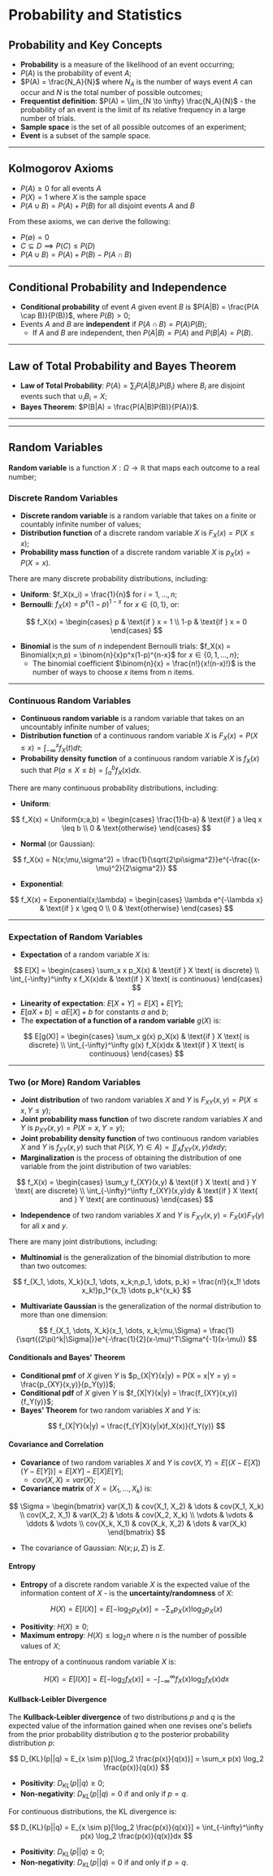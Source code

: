 # Probability and Statistics

## Probability and Key Concepts

- **Probability** is a measure of the likelihood of an event occurring;
- $P(A)$ is the probability of event $A$;
- $P(A) = \frac{N_A}{N}$ where $N_A$ is the number of ways event $A$ can occur and $N$ is the total number of possible outcomes;
- **Frequentist definition**: $P(A) = \lim_{N \to \infty} \frac{N_A}{N}$ - the probability of an event is the limit of its relative frequency in a large number of trials.
- **Sample space** is the set of all possible outcomes of an experiment;
- **Event** is a subset of the sample space.

---

## Kolmogorov Axioms

- $P(A) \geq 0$ for all events $A$
- $P(X) = 1$ where $X$ is the sample space
- $P(A \cup B) = P(A) + P(B)$ for all disjoint events $A$ and $B$

From these axioms, we can derive the following:

- $P(\emptyset) = 0$
- $C \subseteq D \implies P(C) \leq P(D)$
- $P(A \cup B) = P(A) + P(B) - P(A \cap B)$

---

## Conditional Probability and Independence

- **Conditional probability** of event $A$ given event $B$ is $P(A|B) = \frac{P(A \cap B)}{P(B)}$, where $P(B) > 0$;
- Events $A$ and $B$ are **independent** if $P(A \cap B) = P(A)P(B)$;
  - If $A$ and $B$ are independent, then $P(A|B) = P(A)$ and $P(B|A) = P(B)$.

---

## Law of Total Probability and Bayes Theorem

- **Law of Total Probability**: $P(A) = \sum_i P(A|B_i)P(B_i)$ where $B_i$ are disjoint events such that $\cup_i B_i = X$;
- **Bayes Theorem**: $P(B|A) = \frac{P(A|B)P(B)}{P(A)}$.

---

---

## Random Variables

**Random variable** is a function $X: \Omega \to \mathbb{R}$ that maps each outcome to a real number;

### Discrete Random Variables

- **Discrete random variable** is a random variable that takes on a finite or countably infinite number of values;
- **Distribution function** of a discrete random variable $X$ is $F_X(x) = P(X \leq x)$;
- **Probability mass function** of a discrete random variable $X$ is $p_X(x) = P(X = x)$.

There are many discrete probability distributions, including:

- **Uniform**: $f_X(x_i) = \frac{1}{n}$ for $i = 1, \dots, n$;
- **Bernoulli**: $f_X(x) = p^x(1-p)^{1-x}$ for $x \in \{0, 1\}$, or:

$$
f_X(x) = \begin{cases}
p & \text{if } x = 1 \\
1-p & \text{if } x = 0
\end{cases}
$$

- **Binomial** is the sum of $n$ independent Bernoulli trials: $f_X(x) = Binomial(x;n,p) = \binom{n}{x}p^x(1-p)^{n-x}$ for $x \in \{0, 1, \dots, n\}$;
  - The binomial coefficient $\binom{n}{x} = \frac{n!}{x!(n-x)!}$ is the number of ways to choose $x$ items from $n$ items.

---

### Continuous Random Variables

- **Continuous random variable** is a random variable that takes on an uncountably infinite number of values;
- **Distribution function** of a continuous random variable $X$ is $F_X(x) = P(X \leq x) = \int_{-\infty}^x f_X(t)dt$;
- **Probability density function** of a continuous random variable $X$ is $f_X(x)$ such that $P(a \leq X \leq b) = \int_a^b f_X(x)dx$.

There are many continuous probability distributions, including:

- **Uniform**:

$$
f_X(x) = Uniform(x;a,b) = \begin{cases}
\frac{1}{b-a} & \text{if } a \leq x \leq b \\
0 & \text{otherwise}
\end{cases}
$$

- **Normal** (or Gaussian):

$$
f_X(x) = N(x;\mu,\sigma^2) = \frac{1}{\sqrt{2\pi\sigma^2}}e^{-\frac{(x-\mu)^2}{2\sigma^2}}
$$

- **Exponential**:

$$
f_X(x) = Exponential(x;\lambda) = \begin{cases}
\lambda e^{-\lambda x} & \text{if } x \geq 0 \\
0 & \text{otherwise}
\end{cases}
$$

---

### Expectation of Random Variables

- **Expectation** of a random variable $X$ is:

$$
E[X] = \begin{cases}
\sum_x x p_X(x) & \text{if } X \text{ is discrete} \\
\int_{-\infty}^\infty x f_X(x)dx & \text{if } X \text{ is continuous}
\end{cases}
$$

- **Linearity of expectation**: $E[X + Y] = E[X] + E[Y]$;
- $E[aX + b] = aE[X] + b$ for constants $a$ and $b$;
- The **expectation of a function of a random variable** $g(X)$ is:

$$
E[g(X)] = \begin{cases}
\sum_x g(x) p_X(x) & \text{if } X \text{ is discrete} \\
\int_{-\infty}^\infty g(x) f_X(x)dx & \text{if } X \text{ is continuous}
\end{cases}
$$

---

### Two (or More) Random Variables

- **Joint distribution** of two random variables $X$ and $Y$ is $F_{XY}(x,y) = P(X \leq x, Y \leq y)$;
- **Joint probability mass function** of two discrete random variables $X$ and $Y$ is $p_{XY}(x,y) = P(X = x, Y = y)$;
- **Joint probability density function** of two continuous random variables $X$ and $Y$ is $f_{XY}(x,y)$ such that $P((X,Y) \in A) = \iint_A f_{XY}(x,y)dxdy$;
- **Marginalization** is the process of obtaining the distribution of one variable from the joint distribution of two variables:

$$
f_X(x) = \begin{cases}
\sum_y f_{XY}(x,y) & \text{if } X \text{ and } Y \text{ are discrete} \\
\int_{-\infty}^\infty f_{XY}(x,y)dy & \text{if } X \text{ and } Y \text{ are continuous}
\end{cases}
$$

- **Independence** of two random variables $X$ and $Y$ is $F_{XY}(x,y) = F_X(x)F_Y(y)$ for all $x$ and $y$.

There are many joint distributions, including:

- **Multinomial** is the generalization of the binomial distribution to more than two outcomes:

$$
f_{X_1, \dots, X_k}(x_1, \dots, x_k;n,p_1, \dots, p_k) = \frac{n!}{x_1! \dots x_k!}p_1^{x_1} \dots p_k^{x_k}
$$

- **Multivariate Gaussian** is the generalization of the normal distribution to more than one dimension:

$$
f_{X_1, \dots, X_k}(x_1, \dots, x_k;\mu,\Sigma) = \frac{1}{\sqrt{(2\pi)^k|\Sigma|}}e^{-\frac{1}{2}(x-\mu)^T\Sigma^{-1}(x-\mu)}
$$

#### Conditionals and Bayes' Theorem

- **Conditional pmf** of $X$ given $Y$ is $p_{X|Y}(x|y) = P(X = x|Y = y) = \frac{p_{XY}(x,y)}{p_Y(y)}$;
- **Conditional pdf** of $X$ given $Y$ is $f_{X|Y}(x|y) = \frac{f_{XY}(x,y)}{f_Y(y)}$;
- **Bayes' Theorem** for two random variables $X$ and $Y$ is:

$$
f_{X|Y}(x|y) = \frac{f_{Y|X}(y|x)f_X(x)}{f_Y(y)}
$$

#### Covariance and Correlation

- **Covariance** of two random variables $X$ and $Y$ is $cov(X,Y) = E[(X - E[X])(Y - E[Y])] = E[XY] - E[X]E[Y]$;
  - $cov(X,X) = var(X)$;
- **Covariance matrix** of $X = (X_1, \dots, X_k)$ is:

$$
\Sigma = \begin{bmatrix}
var(X_1) & cov(X_1, X_2) & \dots & cov(X_1, X_k) \\
cov(X_2, X_1) & var(X_2) & \dots & cov(X_2, X_k) \\
\vdots & \vdots & \ddots & \vdots \\
cov(X_k, X_1) & cov(X_k, X_2) & \dots & var(X_k)
\end{bmatrix}
$$

- The covariance of Gaussian: $N(x;\mu,\Sigma)$ is $\Sigma$.

#### Entropy

- **Entropy** of a discrete random variable $X$ is the expected value of the information content of $X$ - is the **uncertainty/randomness** of $X$:

$$
H(X) = E[I(X)] = E[-\log_2 p_X(x)] = -\sum_x p_X(x) \log_2 p_X(x)
$$

- **Positivity**: $H(X) \geq 0$;
- **Maximum entropy**: $H(X) \leq \log_2 n$ where $n$ is the number of possible values of $X$;

The entropy of a continuous random variable $X$ is:

$$
H(X) = E[I(X)] = E[-\log_2 f_X(x)] = -\int_{-\infty}^\infty f_X(x) \log_2 f_X(x)dx
$$

#### Kullback-Leibler Divergence

The **Kullback-Leibler divergence** of two distributions $p$ and $q$ is the expected value of the information gained when one revises one's beliefs from the prior probability distribution $q$ to the posterior probability distribution $p$:

$$
D_{KL}(p||q) = E_{x \sim p}[\log_2 \frac{p(x)}{q(x)}] = \sum_x p(x) \log_2 \frac{p(x)}{q(x)}
$$

- **Positivity**: $D_{KL}(p||q) \geq 0$;
- **Non-negativity**: $D_{KL}(p||q) = 0$ if and only if $p = q$.

For continuous distributions, the KL divergence is:

$$
D_{KL}(p||q) = E_{x \sim p}[\log_2 \frac{p(x)}{q(x)}] = \int_{-\infty}^\infty p(x) \log_2 \frac{p(x)}{q(x)}dx
$$

- **Positivity**: $D_{KL}(p||q) \geq 0$;
- **Non-negativity**: $D_{KL}(p||q) = 0$ if and only if $p = q$.
